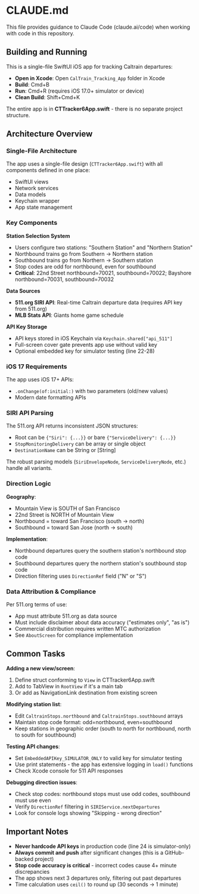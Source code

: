 # CLAUDE.md

This file provides guidance to Claude Code (claude.ai/code) when working with code in this repository.

## Building and Running

This is a single-file SwiftUI iOS app for tracking Caltrain departures:

- **Open in Xcode**: Open `CalTrain_Tracking_App` folder in Xcode
- **Build**: Cmd+B
- **Run**: Cmd+R (requires iOS 17.0+ simulator or device)
- **Clean Build**: Shift+Cmd+K

The entire app is in **CTTracker6App.swift** - there is no separate project structure.

## Architecture Overview

### Single-File Architecture
The app uses a single-file design (`CTTracker6App.swift`) with all components defined in one place:
- SwiftUI views
- Network services
- Data models
- Keychain wrapper
- App state management

### Key Components

**Station Selection System**
- Users configure two stations: "Southern Station" and "Northern Station"
- Northbound trains go from Southern → Northern station
- Southbound trains go from Northern → Southern station
- Stop codes are odd for northbound, even for southbound
- **Critical**: 22nd Street northbound=70021, southbound=70022; Bayshore northbound=70031, southbound=70032

**Data Sources**
- **511.org SIRI API**: Real-time Caltrain departure data (requires API key from 511.org)
- **MLB Stats API**: Giants home game schedule

**API Key Storage**
- API keys stored in iOS Keychain via `Keychain.shared["api_511"]`
- Full-screen cover gate prevents app use without valid key
- Optional embedded key for simulator testing (line 22-28)

### iOS 17 Requirements

The app uses iOS 17+ APIs:
- `.onChange(of:initial:)` with two parameters (old/new values)
- Modern date formatting APIs

### SIRI API Parsing

The 511.org API returns inconsistent JSON structures:
- Root can be `{"Siri": {...}}` or bare `{"ServiceDelivery": {...}}`
- `StopMonitoringDelivery` can be array or single object
- `DestinationName` can be String or [String]

The robust parsing models (`SiriEnvelopeNode`, `ServiceDeliveryNode`, etc.) handle all variants.

### Direction Logic

**Geography**:
- Mountain View is SOUTH of San Francisco
- 22nd Street is NORTH of Mountain View
- Northbound = toward San Francisco (south → north)
- Southbound = toward San Jose (north → south)

**Implementation**:
- Northbound departures query the southern station's northbound stop code
- Southbound departures query the northern station's southbound stop code
- Direction filtering uses `DirectionRef` field ("N" or "S")

### Data Attribution & Compliance

Per 511.org terms of use:
- App must attribute 511.org as data source
- Must include disclaimer about data accuracy ("estimates only", "as is")
- Commercial distribution requires written MTC authorization
- See `AboutScreen` for compliance implementation

## Common Tasks

**Adding a new view/screen**:
1. Define struct conforming to `View` in CTTracker6App.swift
2. Add to TabView in `RootView` if it's a main tab
3. Or add as NavigationLink destination from existing screen

**Modifying station list**:
- Edit `CaltrainStops.northbound` and `CaltrainStops.southbound` arrays
- Maintain stop code format: odd=northbound, even=southbound
- Keep stations in geographic order (south to north for northbound, north to south for southbound)

**Testing API changes**:
- Set `EmbeddedAPIKey_SIMULATOR_ONLY` to valid key for simulator testing
- Use print statements - the app has extensive logging in `load()` functions
- Check Xcode console for 511 API responses

**Debugging direction issues**:
- Check stop codes: northbound stops must use odd codes, southbound must use even
- Verify `DirectionRef` filtering in `SIRIService.nextDepartures`
- Look for console logs showing "Skipping - wrong direction"

## Important Notes

- **Never hardcode API keys** in production code (line 24 is simulator-only)
- **Always commit and push** after significant changes (this is a GitHub-backed project)
- **Stop code accuracy is critical** - incorrect codes cause 4+ minute discrepancies
- The app shows next 3 departures only, filtering out past departures
- Time calculation uses `ceil()` to round up (30 seconds → 1 minute)

